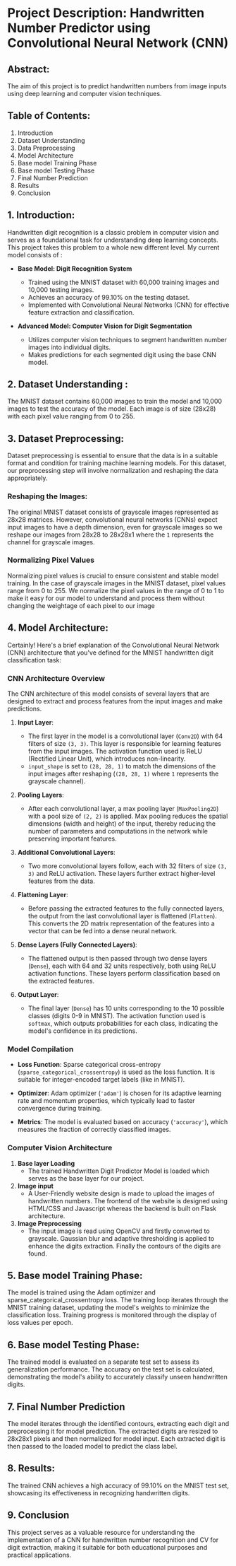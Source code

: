 # Project Description: Handwritten Number Predictor using Convolutional Neural Network (CNN)

## Abstract:
The aim of this project is to predict handwritten numbers from image inputs using deep learning and computer vision techniques.
  
## Table of Contents:
1. Introduction
2. Dataset Understanding
3. Data Preprocessing
4. Model Architecture
5. Base model Training Phase
6. Base model Testing Phase
7. Final Number Prediction
8. Results
9. Conclusion

## 1. Introduction:
Handwritten digit recognition is a classic problem in computer vision and serves as a foundational task for understanding deep learning concepts. This project takes this problem to a whole new different level. My current model consists of :

- **Base Model: Digit Recognition System**
  - Trained using the MNIST dataset with 60,000 training images and 10,000 testing images.
  - Achieves an accuracy of 99.10% on the testing dataset.
  - Implemented with Convolutional Neural Networks (CNN) for effective feature extraction and classification.

- **Advanced Model: Computer Vision for Digit Segmentation**
  - Utilizes computer vision techniques to segment handwritten number images into individual digits.
  - Makes predictions for each segmented digit using the base CNN model.

## 2. Dataset Understanding :
The MNIST dataset contains 60,000 images to train the model and 10,000 images to test the accuracy of the model. Each image is of size (28x28) with each pixel value ranging from 0 to 255. 

## 3. Dataset Preprocessing:
Dataset preprocessing is essential to ensure that the data is in a suitable format and condition for training machine learning models. For this dataset, our preprocessing step will involve normalization and reshaping the data appropriately.

### Reshaping the Images:
The original MNIST dataset consists of grayscale images represented as 28x28 matrices. However, convolutional neural networks (CNNs) expect input images to have a depth dimension, even for grayscale images so we reshape our images from 28x28 to 28x28x1 where the `1` represents the channel for grayscale images.

### Normalizing Pixel Values
Normalizing pixel values is crucial to ensure consistent and stable model training. In the case of grayscale images in the MNIST dataset, pixel values range from 0 to 255. We normalize the pixel values in the range of 0 to 1 to make it easy for our model to understand and process them without changing the weightage of each pixel to our image


## 4. Model Architecture:
Certainly! Here's a brief explanation of the Convolutional Neural Network (CNN) architecture that you've defined for the MNIST handwritten digit classification task:

### CNN Architecture Overview

The CNN architecture of this model consists of several layers that are designed to extract and process features from the input images and make predictions.

1. **Input Layer**:
   - The first layer in the model is a convolutional layer (`Conv2D`) with 64 filters of size `(3, 3)`. This layer is responsible for learning features from the input images. The activation function used is ReLU (Rectified Linear Unit), which introduces non-linearity.
   - `input_shape` is set to `(28, 28, 1)` to match the dimensions of the input images after reshaping (`(28, 28, 1)` where `1` represents the grayscale channel).

2. **Pooling Layers**:
   - After each convolutional layer, a max pooling layer (`MaxPooling2D`) with a pool size of `(2, 2)` is applied. Max pooling reduces the spatial dimensions (width and height) of the input, thereby reducing the number of parameters and computations in the network while preserving important features.

3. **Additional Convolutional Layers**:
   - Two more convolutional layers follow, each with 32 filters of size `(3, 3)` and ReLU activation. These layers further extract higher-level features from the data.

4. **Flattening Layer**:
   - Before passing the extracted features to the fully connected layers, the output from the last convolutional layer is flattened (`Flatten`). This converts the 2D matrix representation of the features into a vector that can be fed into a dense neural network.

5. **Dense Layers (Fully Connected Layers)**:
   - The flattened output is then passed through two dense layers (`Dense`), each with 64 and 32 units respectively, both using ReLU activation functions. These layers perform classification based on the extracted features.
   
6. **Output Layer**:
   - The final layer (`Dense`) has 10 units corresponding to the 10 possible classes (digits 0-9 in MNIST). The activation function used is `softmax`, which outputs probabilities for each class, indicating the model's confidence in its predictions.

### Model Compilation

- **Loss Function**: Sparse categorical cross-entropy (`sparse_categorical_crossentropy`) is used as the loss function. It is suitable for integer-encoded target labels (like in MNIST).
  
- **Optimizer**: Adam optimizer (`'adam'`) is chosen for its adaptive learning rate and momentum properties, which typically lead to faster convergence during training.
  
- **Metrics**: The model is evaluated based on accuracy (`'accuracy'`), which measures the fraction of correctly classified images.

### Computer Vision Architecture

1. **Base layer Loading**
   - The trained Handwritten Digit Predictor Model is loaded which serves as the base layer for our project.
2. **Image input**
   - A User-Friendly website design is made to upload the images of handwritten numbers. The frontend of the website is designed using HTML/CSS and Javascript whereas the backend is built on Flask architecture.
3. **Image Preprocessing**
   - The input image is read using OpenCV and firstly converted to grayscale. Gaussian blur and adaptive thresholding is applied to enhance the digits extraction. Finally the contours of the digits are found.


## 5. Base model Training Phase:
The model is trained using the Adam optimizer and sparse_categorical_crossentropy loss. The training loop iterates through the MNIST training dataset, updating the model's weights to minimize the classification loss. Training progress is monitored through the display of loss values per epoch.

## 6. Base model Testing Phase:
The trained model is evaluated on a separate test set to assess its generalization performance. The accuracy on the test set is calculated, demonstrating the model's ability to accurately classify unseen handwritten digits.

## 7. Final Number Prediction
The model iterates through the identified contours, extracting each digit and preprocessing it for model prediction. The extracted digits are resized to 28x28x1 pixels and then normalized for model input. Each extracted digit is then passed to the loaded model to predict the class label.

## 8. Results:
The trained CNN achieves a high accuracy of 99.10% on the MNIST test set, showcasing its effectiveness in recognizing handwritten digits.

## 9. Conclusion
This project serves as a valuable resource for understanding the implementation of a CNN for handwritten number recognition and CV for digit extraction, making it suitable for both educational purposes and practical applications.
